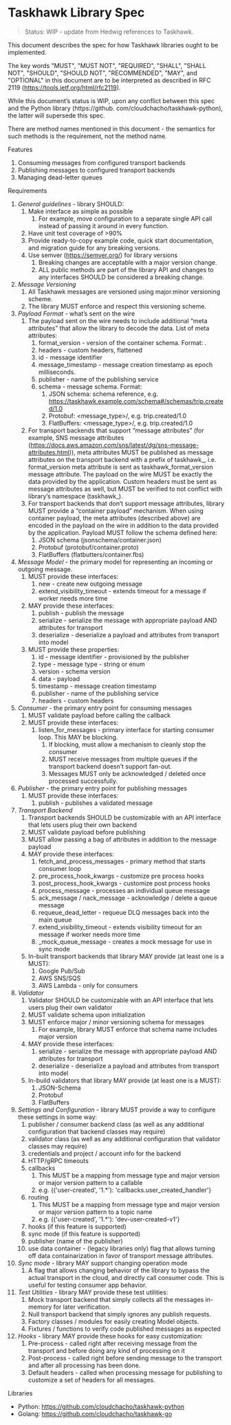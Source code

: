 # Taskhawk Library Spec

> Status: WIP - update from Hedwig references to Taskhawk.

This document describes the spec for how Taskhawk libraries ought to be implemented.

The key words "MUST", "MUST NOT", "REQUIRED", "SHALL", "SHALL NOT", "SHOULD", "SHOULD NOT", "RECOMMENDED", "MAY", and "OPTIONAL" in this document are to be interpreted as described in RFC 2119 (https://tools.ietf.org/html/rfc2119).

While this document’s status is WIP, upon any conflict between this spec and the Python library (https://github.
com/cloudchacho/taskhawk-python), the latter will supersede this spec.

There are method names mentioned in this document - the semantics for such methods is the requirement, not the method name.

Features

1. Consuming messages from configured transport backends
2. Publishing messages to configured transport backends
3. Managing dead-letter queues

Requirements

1. *General guidelines* - library SHOULD:
    1. Make interface as simple as possible
        1. For example, move configuration to a separate single API call instead of passing it around in every function.
    2. Have unit test coverage of >90%
    3. Provide ready-to-copy example code, quick start documentation, and migration guide for any breaking versions.
    4. Use semver (https://semver.org/) for library versions
        1. Breaking changes are acceptable with a major version change.
        2. ALL public methods are part of the library API and changes to any interfaces SHOULD be considered a breaking change.
2. *Message Versioning*
    1. All Taskhawk messages are versioned using major.minor versioning scheme.
    2. The library MUST enforce and respect this versioning scheme.
3. *Payload Format* - what’s sent on the wire
    1. The payload sent on the wire needs to include additional “meta attributes” that allow the library to decode the data. List of meta attributes:
        1. format_version - version of the container schema. Format: <major>.<minor>
        2. headers - custom headers, flattened
        3. id - message identifier
        4. message_timestamp - message creation timestamp as epoch milliseconds.
        5. publisher - name of the publishing service
        6. schema - message schema. Format:
            1. JSON schema: schema reference, e.g. https://taskhawk.example.com/schema#/schemas/trip.created/1.0
            2. Protobuf: <message_type>/<version>, e.g. trip.created/1.0
            3. FlatBuffers: <message_type>/<version>, e.g. trip.created/1.0
    2. For transport backends that support “message attributes” (for example, SNS message attributes (https://docs.aws.amazon.com/sns/latest/dg/sns-message-attributes.html)),
       meta attributes MUST be published as message attributes on the transport backend with a prefix of taskhawk_, 
       i.e. format_version meta attribute is sent as taskhawk_format_version message attribute. The payload on the 
       wire MUST be exactly the data provided by the application. Custom headers must be sent as message attributes 
       as well, but MUST be verified to not conflict with library’s namespace (taskhawk_).
    3. For transport backends that don’t support message attributes, library MUST provide a “container payload”
       mechanism. When using container payload, the meta attributes (described above) are encoded in the payload on the 
       wire in addition to the data provided by the application. Payload MUST follow the schema defined here:
        1. JSON schema (jsonschema/container.json)
        2. Protobuf (protobuf/container.proto)
        3. FlatBuffers (flatbutters/container.fbs)
4. *Message Model* - the primary model for representing an incoming or outgoing message.
    1. MUST provide these interfaces:
        1. new - create new outgoing message
        2. extend_visibility_timeout - extends timeout for a message if worker needs more time
    2. MAY provide these interfaces:
        1. publish - publish the message
        2. serialize - serialize the message with appropriate payload AND attributes for transport
        3. deserialize - deserialize a payload and attributes from transport into model
    3. MUST provide these properties:
        1. id - message identifier - provisioned by the publisher
        2. type - message type - string or enum
        3. version - schema version
        4. data - payload
        5. timestamp - message creation timestamp
        6. publisher - name of the publishing service
        7. headers - custom headers
5. *Consumer* - the primary entry point for consuming messages
    1. MUST validate payload before calling the callback
    2. MUST provide these interfaces:
        1. listen_for_messages - primary interface for starting consumer loop. This MAY be blocking.
            1. If blocking, must allow a mechanism to cleanly stop the consumer
            2. MUST receive messages from multiple queues if the transport backend doesn’t support fan-out.
            3. Messages MUST only be acknowledged / deleted once processed successfully.
6. *Publisher* - the primary entry point for publishing messages
    1. MUST provide these interfaces:
        1. publish - publishes a validated message
7. *Transport Backend*
    1. Transport backends SHOULD be customizable with an API interface that lets users plug their own backend
    2. MUST validate payload before publishing
    3. MUST allow passing a bag of attributes in addition to the message payload
    4. MAY provide these interfaces:
        1. fetch_and_process_messages - primary method that starts consumer loop
        2. pre_process_hook_kwargs - customize pre process hooks
        3. post_process_hook_kwargs - customize post process hooks
        4. process_message - processes an individual queue message
        5. ack_message / nack_message - acknowledge / delete a queue message
        6. requeue_dead_letter - requeue DLQ messages back into the main queue
        7. extend_visibility_timeout - extends visibility timeout for an message if worker needs more time
        8. _mock_queue_message - creates a mock message for use in sync mode
    5. In-built transport backends that library MAY provide (at least one is a MUST):
        1. Google Pub/Sub
        2. AWS SNS/SQS
        3. AWS Lambda - only for consumers
8. *Validator*
    1. Validator SHOULD be customizable with an API interface that lets users plug their own validator
    2. MUST validate schema upon initialization
    3. MUST enforce major / minor versioning schema for messages
        1. For example, library MUST enforce that schema name includes major version
    4. MAY provide these interfaces:
        1. serialize - serialize the message with appropriate payload AND attributes for transport
        2. deserialize - deserialize a payload and attributes from transport into model
    5. In-build validators that library MAY provide (at least one is a MUST):
        1. JSON-Schema
        2. Protobuf
        3. FlatBuffers
9. *Settings and Configuration -* library MUST provide a way to configure these settings in some way:
    1. publisher / consumer backend class (as well as any additional configuration that backend classes may require)
    2. validator class (as well as any additional configuration that validator classes may require)
    3. credentials and project / account info for the backend
    4. HTTP/gRPC timeouts
    5. callbacks
        1. This MUST be a mapping from message type and major version or major version pattern to a callable
        2. e.g. {('user-created', '1.*'): 'callbacks.user_created_handler'}
    6. routing
        1. This MUST be a mapping from message type and major version or major version pattern to a topic name
        2. e.g. {('user-created', '1.*'): 'dev-user-created-v1'}
    7. hooks (if this feature is supported)
    8. sync mode (if this feature is supported)
    9. publisher (name of the publisher)
    10. use data container - (legacy libraries only) flag that allows turning off data containarization in favor of 
        transport message attributes.
10. *Sync mode* - library MAY support changing operation mode
    1. A flag that allows changing behavior of the library to bypass the actual transport in the cloud, and directly
       call consumer code. This is useful for testing consumer app behavior.
11. *Test Utilities -* library MAY provide these test utilities:
    1. Mock transport backend that simply collects all the messages in-memory for later verification.
    2. Null transport backend that simply ignores any publish requests.
    3. Factory classes / modules for easily creating Model objects.
    4. Fixtures / functions to verify code published messages as expected
12. *Hooks* - library MAY provide these hooks for easy customization:
    1. Pre-process - called right after receiving message from the transport and before doing any kind of processing on
       it
    2. Post-process - called right before sending message to the transport and after all processing has been done.
    3. Default headers - called when processing message for publishing to customize a set of headers for all messages.

Libraries

* Python: https://github.com/cloudchacho/taskhawk-python
* Golang: https://github.com/cloudchacho/taskhawk-go
